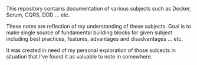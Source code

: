 This repository contains documentation of various subjects such as Docker, Scrum, CQRS, DDD ... etc.

These notes are reflection of my understanding of these subjects. Goal is to make single source of fundamental building blocks for given subject including best practices, features, advantages and disadvantages ... etc.

It was created in need of my personal exploration of those subjects in situation that I've found it as valuable to note in somewhere.
